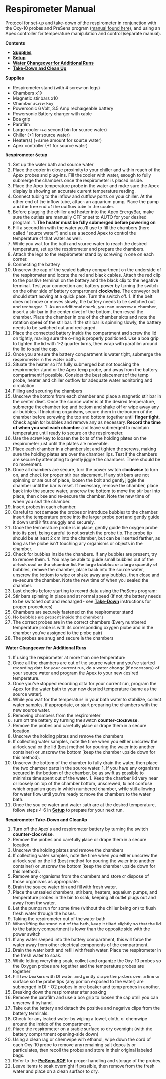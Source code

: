 # Respirometer Manual

Protocol for set-up and take-down of the respirometer in conjunction with the Oxy-10 probes and PreSens program ([manual found here](/PreSens_SOP.md)), and using an Apex controller for temperature manipulation and control (separate manual).


**Contents**
- [**Supplies**](#Supplies)
- [**Setup**](#Setup)
- [**Water Changeover for Additional Runs**](#Water_Change)
- [**Take-Down and Clean Up**](#Take-Down)


<a name="Supplies"></a> **Supplies**

- Respirometer stand (with 4 screw-on legs)
- Chambers x10
- Magnetic stir bars x10
- Chamber screw key
- Powersonic 6 Volt, 3.5 Amp rechargeable battery
- Powersonic Battery charger with cable
- Boa grip
- Parafilm
- Large cooler (+a second bin for source water)
- Chiller (+1 for source water)
- Heater(s) (+same amount for source water)
- Apex controller (+1 for source water)


<a name="Setup"></a> **Respirometer Setup**

1. Set up the water bath and source water  
  1. Place the cooler in close proximity to your chiller and within reach of the Apex probes and plug-ins.  Fill the cooler with water, enough to fully submerge the chambers once the respirometer is placed inside.
  2. Place the Apex temperature probe in the water and make sure the Apex display is showing an accurate current temperature reading.
  3. Connect tubing to the inflow and outflow ports on your chiller.  At the other end of the inflow tube, attach an aquarium pump.  Place the pump and the free end of the outflow tube in the cooler.
  4. Before plugging the chiller and heater into the Apex EnergyBar, make sure the outlets are manually OFF or set to AUTO for your desired program.
    1. **The heater must be fully submerged before powering on**
  5. Fill a second bin with the water you'll use to fill the chambers (here called "source water") and use a second Apex to control the temperature of that water as well.
  6. While you wait for the bath and source water to reach the desired temperature, set up the respirometer and prepare the chambers.
1. Attach the legs to the respirometer stand by screwing in one on each corner.
1. Connecting the battery
  1. Unscrew the cap of the sealed battery compartment on the underside of the respirometer and locate the red and black cables.  Attach the red clip to the positive terminal on the battery and the black clip to the negative terminal.  Test your connection and battery power by turning the switch on the other side of battery compartment **clockwise**.  The conveyor belt should start moving at a quick pace.  Turn the switch off.
    1. If the belt does not move or moves slowly, the battery needs to be switched out and recharged.
    1. As an additional check, you can unscrew a chamber, insert a stir bar in the center divet of the bottom, then reseal the chamber.  Place the chamber in one of the chamber slots and note the rotation speed of the stir bar.  If the stir bar is spinning slowly, the battery needs to be switched out and recharged.
  2. Place the connected battery inside the compartment and screw the lid on tightly, making sure the o-ring is properly positioned.  Use a boa grip to tighten the lid with 1-2 quarter turns, then wrap with parafilm around the lid to seal the cap.  
  3. Once you are sure the battery compartment is water tight, submerge the respirometer in the water bath.
  4. Situate the heater so it's fully submerged but not touching the respirometer stand or the Apex temp probe, and away from the battery compartment if possible.  Consider the best placement of the temp probe, heater, and chiller outflow for adequate water monitoring and circulation.
1. Filling and securing the chambers
  1. Unscrew the bottom from each chamber and place a magnetic stir bar in the center divet. Once the source water is at the desired temperature, submerge the chamber top and bottom and shake off or wipe away any air bubbles.  If including organisms, secure them in the bottom of the chamber before screwing the top and bottom together until **finger tight**.  Check again for bubbles and remove any as necessary.  **Record the time of when you seal each chamber** and leave submerged to maintain temperature until ready to secure on the respirometer.
  2. Use the screw key to loosen the bolts of the holding plates on the respirometer just until the plates are moveable.
  3. Place each chamber in a chamber slot and tighten the screws, making sure the holding plates are over the chamber lips.  Test if the chambers are secure by attempting to gently jiggle the chambers.  There should be no movement.
  4. Once all chambers are secure, turn the power switch **clockwise** to turn on, and check for proper stir bar placement.  If any stir bars are not spinning or are out of place, loosen the bolt and gently jiggle the chamber until the bar is reset.  If necessary, remove the chamber, place back into the source water, unscrew the bottom to move the stir bar into place, then close and re-secure the chamber.  Note the new time of when you seal the chamber.
1. Insert probes in each chamber.
  1. Careful to not damage the probes or introduce bubbles to the chamber, insert the temperature probe into the larger probe port and gently guide it down until it fits snuggly and securely.
  2. Once the temperature probe is in place, gently guide the oxygen probe into its port, being careful to not scratch the probe tip.  The probe tip should be at least 2 cm into the chamber, but can be inserted farther, as long as the probe isn't touching any organisms or objects in the chamber.
  3. Check for bubbles inside the chambers.  If any bubbles are present, try to remove them.
    1. You may be able to guide small bubbles out of the airlock seal on the chamber lid.  For large bubbles or a large quantity of bubbles, remove the chamber, place back into the source water, unscrew the bottom to wipe or shake away any bubbles, then close and re-secure the chamber.  Note the new time of when you sealed the chamber.
1. Last checks before starting to record data using the PreSens program:
  1. Stir bars spinning in place and at normal speed (If not, the battery needs to be switched out and recharged - see [**Take-Down**](#Take-Down) instructions for proper procedures)
  2. Chambers are securely fastened on the respirometer stand
  3. No bubbles are present inside the chambers
  4. The correct probes are in the correct chambers (Every numbered temperature probe is with its corresponding oxygen probe and in the chamber you've assigned to the probe pair)
  5. The probes are snug and secure in the chambers


<a name="Water_Change"></a> **Water Changeover for Additional Runs**

1. If using the respirometer at more than one temperature
  1. Once all the chambers are out of the source water and you've started recording data for your current run, do a water change (if necessary) of your source water and program the Apex to your new desired temperature.
  2. Once you've stopped recording data for your current run, program the Apex for the water bath to your new desried temperature (same as the source water).
  3. While you wait for the temperature in your bath water to stabilize, collect water samples, if appropriate, or start preparing the chambers with the new source water.
1. Removing chambers from the respirometer
  1. Turn off the battery by turning the switch **counter-clockwise**.
  2. Remove the probes and carefully place or drape them in a secure location.
  3. Unscrew the holding plates and remove the chambers.
  4. If collecting water samples, note the time when you either unscrew the airlock seal on the lid (best method for pouring the water into another container) or unscrew the bottom (keep the chamber upside down for this method).
  5. Unscrew the bottom of the chamber to fully drain the water, then place the two chamber parts in the source water.
    1. If you have any organisms secured in the bottom of the chamber, be as swift as possible to minimize time spent out of the water.
    1. Keep the chamber lid very near or loosely on top of the chamber bottom, unscrewed, to not confuse which organism goes in which numbered chamber, while still allowing for water flow until you're ready to move the chambers to the water bath.
1. Once the source water and water bath are at the desired temperature, follow steps 4-6 in [**Setup**](#Setup) to prepare for your next run.
    

<a name="Take-Down"></a> **Respirometer Take-Down and CleanUp**

1. Turn off the Apex's and respirometer battery by turning the switch **counter-clockwise**.
1. Remove the probes and carefully place or drape them in a secure location.
1. Unscrew the holding plates and remove the chambers.
  1. If collecting water samples, note the time when you either unscrew the airlock seal on the lid (best method for pouring the water into another container) or unscrew the bottom (keep the chamber upside down for this method).
1. Remove any organisms from the chambers and store or dispose of those organisms as appropriate.
1. Drain the source water bin and fill with fresh water.
1. Place the unsealed chambers, stir bars, heaters, aquarium pumps, and temperature probes in the bin to soak, keeping all outlet plugs out and away from the water.
  1. Let the pumps run for some time (without the chiller being on) to flush fresh water through the hoses.
1. Taking the respirometer out of the water bath
  1. When lifting the stand out of the bath, keep it tilted slightly so that the lid to the battery compartment is lower than the opposite side with the power switch.
  2. If any water seeped into the battery compartment, this will force the water away from other electrical components of the compartment.
  3. Drain the water bath and refill with fresh water.  Place the respirometer in the fresh water to soak.
1. While letting everything soak, collect and organize the Oxy-10 probes so the Oxygen probes are together and the temperature probes are together
  1. Fill two beakers with DI water and gently drape the probes over a line or surface so the probe tips (any portion exposed to the water) are submerged in DI - O2 probes in one beaker and temp probes in another.
1. Breaking down the respirometer after soaking
  1. Remove the parafilm and use a boa grip to loosen the cap utnil you can unscrew it by hand.
  2. Take out the battery and detach the positive and negative clips from the battery terminals.
  3. Check for any leaked water by wiping a towel, cloth, or chemwipe around the inside of the compartment.
  4. Place the respirometer on a stable surface to dry overnight (with the battery compartment opening-side down)
1. Using a clean rag or chemwipe with ethanol, wipe down the cord of each Oxy-10 probe to remove any remaining salt deposits or particulates, then recoil the probes and store in their original labeled bags.
  1. Refer to the [**PreSens SOP**](/PreSens_SOP.md) for proper handling and storage of the probes.
1. Leave items to soak overnight if possible, then remove from the fresh water and place on a clean surface to dry.